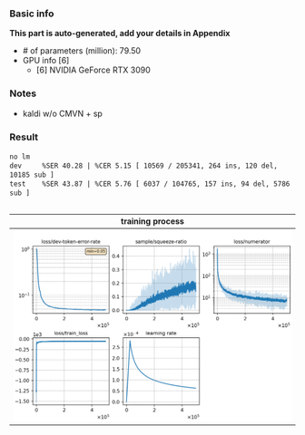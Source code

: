 ### Basic info

**This part is auto-generated, add your details in Appendix**

* \# of parameters (million): 79.50
* GPU info \[6\]
  * \[6\] NVIDIA GeForce RTX 3090

### Notes

* kaldi w/o CMVN + sp

### Result
```
no lm
dev     %SER 40.28 | %CER 5.15 [ 10569 / 205341, 264 ins, 120 del, 10185 sub ]
test    %SER 43.87 | %CER 5.76 [ 6037 / 104765, 157 ins, 94 del, 5786 sub ]


```

|     training process    |
|:-----------------------:|
|![tb-plot](./monitor.png)|
